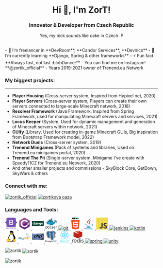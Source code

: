 <h1 align="center">Hi 👋, I'm ZorT!</h1>
<h3 align="center">Innovator & Developer from Czech Republic</h3>
<p align="center">Yes, my nick sounds like cake in Czech :P</p>

<br>
- 🔭 I’m freelancer in **DevRoom**, **Candor Services**, **Devnics**
- 🌱 I’m currently learning **Django, Spring & other frameworks**
- ⚡ Fun fact **Always fast, not last :blobDance:**
- You can find me on Instagram! **@zortik_official**
- Years 2019-2021 owner of Trenend.eu Network

<h3>My biggest projects:</h3>
<hr>

- **Player Housing** (Cross-server system, Inspired from Hypixel.net, 2020)
- **Player Servers** (Cross-server system, Players can create their own servers connected to large-scale Minecraft network, 2018)
- **Resolver Framework** (Java Framework, Inspired from Spring Framework, used for manipulating Minecraft servers and services, 2021)
- **Locus Keeper** (System, Used for dynamic management and generation of Minecraft servers within network, 2021)
- **GUIfy** (Library, Used for creating in-game Minecraft GUIs, Big inspiration from Bootstrap Framework model, 2022)
- **Network Duels** (Cross-server system, 2019)
- **Trenend Minigames** (Pack of systems and libraries, Used on Trenend.eu minigames portal, 2020)
- **Trenend The Pit** (Single-server system, Minigame I've create with Speedy11CZ for Trenend.eu Network, 2020)
- And other smaller projects and commissions - SkyBlock Core, GetDown, SkyWars & others

<h3 align="left">Connect with me:</h3>
<p align="left">
<a href="https://instagram.com/zortik_official" target="blank"><img align="center" src="https://raw.githubusercontent.com/rahuldkjain/github-profile-readme-generator/master/src/images/icons/Social/instagram.svg" alt="zortik_official" height="30" width="40" /></a>
<a href="https://www.youtube.com/channel/UCcO9NKYv2OEf8e3dLcNyK2w" target="blank"><img align="center" src="https://raw.githubusercontent.com/rahuldkjain/github-profile-readme-generator/master/src/images/icons/Social/youtube.svg" alt="zortikova oaza" height="30" width="40" /></a>
</p>

<h3 align="left">Languages and Tools:</h3>
<p align="left"> <a href="https://getbootstrap.com" target="_blank" rel="noreferrer"> <img src="https://raw.githubusercontent.com/devicons/devicon/master/icons/bootstrap/bootstrap-plain-wordmark.svg" alt="bootstrap" width="40" height="40"/> </a> <a href="https://www.w3schools.com/cs/" target="_blank" rel="noreferrer"> <img src="https://raw.githubusercontent.com/devicons/devicon/master/icons/csharp/csharp-original.svg" alt="csharp" width="40" height="40"/> </a> <a href="https://www.djangoproject.com/" target="_blank" rel="noreferrer"> <img src="https://raw.githubusercontent.com/devicons/devicon/master/icons/django/django-original.svg" alt="django" width="40" height="40"/> </a> <a href="https://www.docker.com/" target="_blank" rel="noreferrer"> <img src="https://raw.githubusercontent.com/devicons/devicon/master/icons/docker/docker-original-wordmark.svg" alt="docker" width="40" height="40"/> </a> <a href="https://git-scm.com/" target="_blank" rel="noreferrer"> <img src="https://www.vectorlogo.zone/logos/git-scm/git-scm-icon.svg" alt="git" width="40" height="40"/> </a> <a href="https://www.w3.org/html/" target="_blank" rel="noreferrer"> <img src="https://raw.githubusercontent.com/devicons/devicon/master/icons/html5/html5-original-wordmark.svg" alt="html5" width="40" height="40"/> </a> <a href="https://www.java.com" target="_blank" rel="noreferrer"> <img src="https://raw.githubusercontent.com/devicons/devicon/master/icons/java/java-original.svg" alt="java" width="40" height="40"/> </a> <a href="https://developer.mozilla.org/en-US/docs/Web/JavaScript" target="_blank" rel="noreferrer"> <img src="https://raw.githubusercontent.com/devicons/devicon/master/icons/javascript/javascript-original.svg" alt="javascript" width="40" height="40"/> </a> <a href="https://www.jenkins.io" target="_blank" rel="noreferrer"> <img src="https://www.vectorlogo.zone/logos/jenkins/jenkins-icon.svg" alt="jenkins" width="40" height="40"/> </a> <a href="https://kotlinlang.org" target="_blank" rel="noreferrer"> <img src="https://www.vectorlogo.zone/logos/kotlinlang/kotlinlang-icon.svg" alt="kotlin" width="40" height="40"/> </a> <a href="https://www.linux.org/" target="_blank" rel="noreferrer"> <img src="https://raw.githubusercontent.com/devicons/devicon/master/icons/linux/linux-original.svg" alt="linux" width="40" height="40"/> </a> <a href="https://www.mysql.com/" target="_blank" rel="noreferrer"> <img src="https://raw.githubusercontent.com/devicons/devicon/master/icons/mysql/mysql-original-wordmark.svg" alt="mysql" width="40" height="40"/> </a> <a href="https://www.php.net" target="_blank" rel="noreferrer"> <img src="https://raw.githubusercontent.com/devicons/devicon/master/icons/php/php-original.svg" alt="php" width="40" height="40"/> </a> <a href="https://www.postgresql.org" target="_blank" rel="noreferrer"> <img src="https://raw.githubusercontent.com/devicons/devicon/master/icons/postgresql/postgresql-original-wordmark.svg" alt="postgresql" width="40" height="40"/> </a> <a href="https://reactjs.org/" target="_blank" rel="noreferrer"> <img src="https://raw.githubusercontent.com/devicons/devicon/master/icons/react/react-original-wordmark.svg" alt="react" width="40" height="40"/> </a> <a href="https://redis.io" target="_blank" rel="noreferrer"> <img src="https://raw.githubusercontent.com/devicons/devicon/master/icons/redis/redis-original-wordmark.svg" alt="redis" width="40" height="40"/> </a> <a href="https://spring.io/" target="_blank" rel="noreferrer"> <img src="https://www.vectorlogo.zone/logos/springio/springio-icon.svg" alt="spring" width="40" height="40"/> </a> <a href="https://unity.com/" target="_blank" rel="noreferrer"> <img src="https://www.vectorlogo.zone/logos/unity3d/unity3d-icon.svg" alt="unity" width="40" height="40"/> </a> </p>

<p><img align="left" src="https://github-readme-stats.vercel.app/api/top-langs?username=zortik&show_icons=true&locale=en&layout=compact" alt="zortik" /></p>

<p>&nbsp;<img align="center" src="https://github-readme-stats.vercel.app/api?username=zortik&show_icons=true&locale=en" alt="zortik" /></p>

<p><img align="center" src="https://github-readme-streak-stats.herokuapp.com/?user=zortik&" alt="zortik" /></p>
